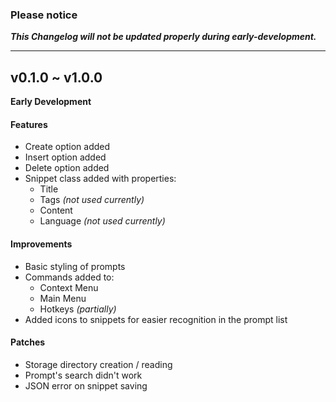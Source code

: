 ### Please notice ###
***This Changelog will not be updated properly during early-development.***

----------------

## v0.1.0 ~ v1.0.0
**Early Development**
#### Features
- Create option added
- Insert option added
- Delete option added
- Snippet class added with properties:
  - Title
  - Tags *(not used currently)*
  - Content
  - Language *(not used currently)*
#### Improvements
- Basic styling of prompts
- Commands added to:
  - Context Menu
  - Main Menu
  - Hotkeys *(partially)*
- Added icons to snippets for easier recognition in the prompt list

#### Patches
- Storage directory creation / reading
- Prompt's search didn't work
- JSON error on snippet saving
